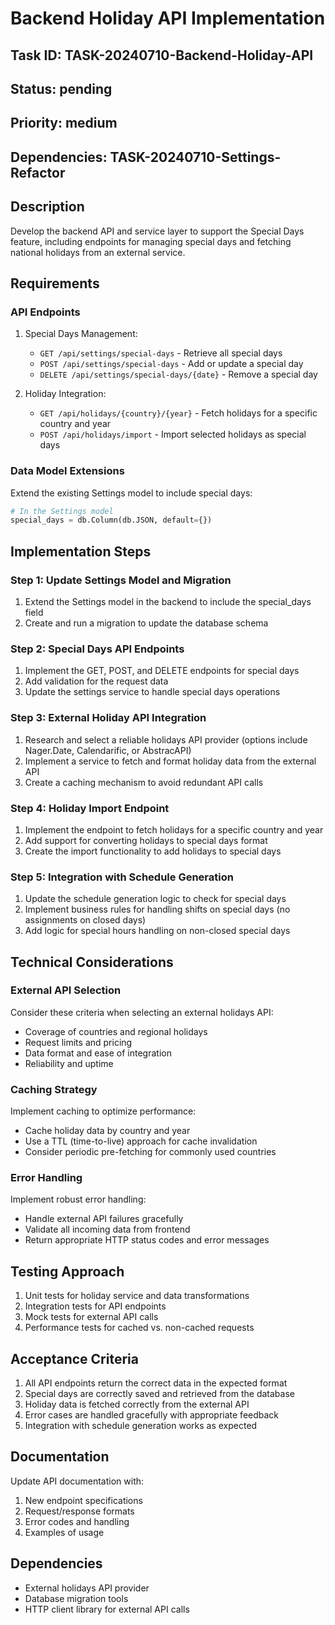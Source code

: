 # Backend Holiday API Implementation

## Task ID: TASK-20240710-Backend-Holiday-API
## Status: pending
## Priority: medium
## Dependencies: TASK-20240710-Settings-Refactor

## Description
Develop the backend API and service layer to support the Special Days feature, including endpoints for managing special days and fetching national holidays from an external service.

## Requirements

### API Endpoints
1. Special Days Management:
   - `GET /api/settings/special-days` - Retrieve all special days
   - `POST /api/settings/special-days` - Add or update a special day
   - `DELETE /api/settings/special-days/{date}` - Remove a special day

2. Holiday Integration:
   - `GET /api/holidays/{country}/{year}` - Fetch holidays for a specific country and year
   - `POST /api/holidays/import` - Import selected holidays as special days

### Data Model Extensions
Extend the existing Settings model to include special days:

```python
# In the Settings model
special_days = db.Column(db.JSON, default={})
```

## Implementation Steps

### Step 1: Update Settings Model and Migration
1. Extend the Settings model in the backend to include the special_days field
2. Create and run a migration to update the database schema

### Step 2: Special Days API Endpoints
1. Implement the GET, POST, and DELETE endpoints for special days
2. Add validation for the request data
3. Update the settings service to handle special days operations

### Step 3: External Holiday API Integration
1. Research and select a reliable holidays API provider (options include Nager.Date, Calendarific, or AbstracAPI)
2. Implement a service to fetch and format holiday data from the external API
3. Create a caching mechanism to avoid redundant API calls

### Step 4: Holiday Import Endpoint
1. Implement the endpoint to fetch holidays for a specific country and year
2. Add support for converting holidays to special days format
3. Create the import functionality to add holidays to special days

### Step 5: Integration with Schedule Generation
1. Update the schedule generation logic to check for special days
2. Implement business rules for handling shifts on special days (no assignments on closed days)
3. Add logic for special hours handling on non-closed special days

## Technical Considerations

### External API Selection
Consider these criteria when selecting an external holidays API:
- Coverage of countries and regional holidays
- Request limits and pricing
- Data format and ease of integration
- Reliability and uptime

### Caching Strategy
Implement caching to optimize performance:
- Cache holiday data by country and year
- Use a TTL (time-to-live) approach for cache invalidation
- Consider periodic pre-fetching for commonly used countries

### Error Handling
Implement robust error handling:
- Handle external API failures gracefully
- Validate all incoming data from frontend
- Return appropriate HTTP status codes and error messages

## Testing Approach
1. Unit tests for holiday service and data transformations
2. Integration tests for API endpoints
3. Mock tests for external API calls
4. Performance tests for cached vs. non-cached requests

## Acceptance Criteria
1. All API endpoints return the correct data in the expected format
2. Special days are correctly saved and retrieved from the database
3. Holiday data is fetched correctly from the external API
4. Error cases are handled gracefully with appropriate feedback
5. Integration with schedule generation works as expected

## Documentation
Update API documentation with:
1. New endpoint specifications
2. Request/response formats
3. Error codes and handling
4. Examples of usage

## Dependencies
- External holidays API provider
- Database migration tools
- HTTP client library for external API calls